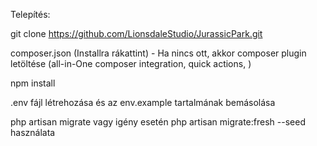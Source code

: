 Telepítés:

git clone https://github.com/LionsdaleStudio/JurassicPark.git

composer.json (Installra rákattint)
    - Ha nincs ott, akkor composer plugin letöltése
        (all-in-One composer integration, quick actions, )

npm install

.env fájl létrehozása és az env.example tartalmának bemásolása

php artisan migrate vagy igény esetén php artisan migrate:fresh --seed használata